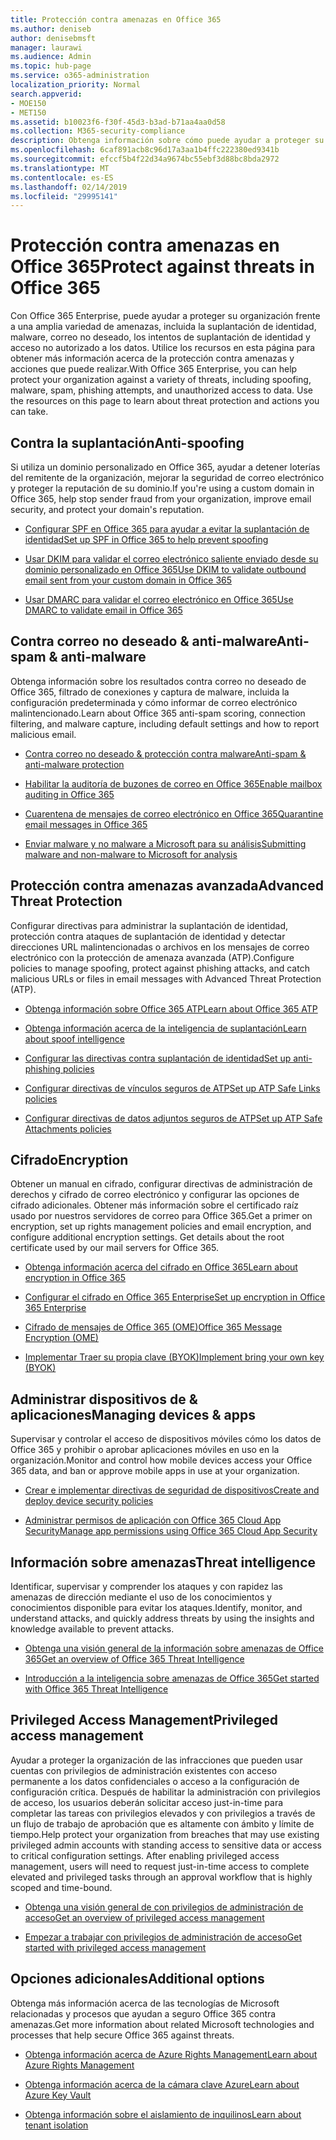 ```yaml
---
title: Protección contra amenazas en Office 365
ms.author: deniseb
author: denisebmsft
manager: laurawi
ms.audience: Admin
ms.topic: hub-page
ms.service: o365-administration
localization_priority: Normal
search.appverid:
- MOE150
- MET150
ms.assetid: b10023f6-f30f-45d3-b3ad-b71aa4aa0d58
ms.collection: M365-security-compliance
description: Obtenga información sobre cómo puede ayudar a proteger su organización frente a una amplia variedad de amenazas, incluida la suplantación de identidad, malware, correo no deseado, los intentos de suplantación de identidad y acceso no autorizado a los datos de Office 365 Enterprise.
ms.openlocfilehash: 6caf891acb8c96d17a3aa1b4ffc222380ed9341b
ms.sourcegitcommit: efccf5b4f22d34a9674bc55ebf3d88bc8bda2972
ms.translationtype: MT
ms.contentlocale: es-ES
ms.lasthandoff: 02/14/2019
ms.locfileid: "29995141"
---
```

# <a name="protect-against-threats-in-office-365"></a><span data-ttu-id="f34b0-103">Protección contra amenazas en Office 365</span><span class="sxs-lookup"><span data-stu-id="f34b0-103">Protect against threats in Office 365</span></span>

<span data-ttu-id="f34b0-p101">Con Office 365 Enterprise, puede ayudar a proteger su organización frente a una amplia variedad de amenazas, incluida la suplantación de identidad, malware, correo no deseado, los intentos de suplantación de identidad y acceso no autorizado a los datos. Utilice los recursos en esta página para obtener más información acerca de la protección contra amenazas y acciones que puede realizar.</span><span class="sxs-lookup"><span data-stu-id="f34b0-p101">With Office 365 Enterprise, you can help protect your organization against a variety of threats, including spoofing, malware, spam, phishing attempts, and unauthorized access to data. Use the resources on this page to learn about threat protection and actions you can take.</span></span>
  
## <a name="anti-spoofing"></a><span data-ttu-id="f34b0-106">Contra la suplantación</span><span class="sxs-lookup"><span data-stu-id="f34b0-106">Anti-spoofing</span></span>

<span data-ttu-id="f34b0-107">Si utiliza un dominio personalizado en Office 365, ayudar a detener loterías del remitente de la organización, mejorar la seguridad de correo electrónico y proteger la reputación de su dominio.</span><span class="sxs-lookup"><span data-stu-id="f34b0-107">If you're using a custom domain in Office 365, help stop sender fraud from your organization, improve email security, and protect your domain's reputation.</span></span>
  
- [<span data-ttu-id="f34b0-108">Configurar SPF en Office 365 para ayudar a evitar la suplantación de identidad</span><span class="sxs-lookup"><span data-stu-id="f34b0-108">Set up SPF in Office 365 to help prevent spoofing</span></span>](set-up-spf-in-office-365-to-help-prevent-spoofing.md)
    
- [<span data-ttu-id="f34b0-109">Usar DKIM para validar el correo electrónico saliente enviado desde su dominio personalizado en Office 365</span><span class="sxs-lookup"><span data-stu-id="f34b0-109">Use DKIM to validate outbound email sent from your custom domain in Office 365</span></span>](use-dkim-to-validate-outbound-email.md)
    
- [<span data-ttu-id="f34b0-110">Usar DMARC para validar el correo electrónico en Office 365</span><span class="sxs-lookup"><span data-stu-id="f34b0-110">Use DMARC to validate email in Office 365</span></span>](use-dmarc-to-validate-email.md)
    
## <a name="anti-spam-amp-anti-malware"></a><span data-ttu-id="f34b0-111">Contra correo no deseado &amp; anti-malware</span><span class="sxs-lookup"><span data-stu-id="f34b0-111">Anti-spam &amp; anti-malware</span></span>

<span data-ttu-id="f34b0-112">Obtenga información sobre los resultados contra correo no deseado de Office 365, filtrado de conexiones y captura de malware, incluida la configuración predeterminada y cómo informar de correo electrónico malintencionado.</span><span class="sxs-lookup"><span data-stu-id="f34b0-112">Learn about Office 365 anti-spam scoring, connection filtering, and malware capture, including default settings and how to report malicious email.</span></span>
  
- [<span data-ttu-id="f34b0-113">Contra correo no deseado &amp; protección contra malware</span><span class="sxs-lookup"><span data-stu-id="f34b0-113">Anti-spam &amp; anti-malware protection</span></span>](anti-spam-and-anti-malware-protection.md)
    
- [<span data-ttu-id="f34b0-114">Habilitar la auditoría de buzones de correo en Office 365</span><span class="sxs-lookup"><span data-stu-id="f34b0-114">Enable mailbox auditing in Office 365</span></span>](enable-mailbox-auditing.md)
    
- [<span data-ttu-id="f34b0-115">Cuarentena de mensajes de correo electrónico en Office 365</span><span class="sxs-lookup"><span data-stu-id="f34b0-115">Quarantine email messages in Office 365</span></span>](quarantine-email-messages.md)
    
- [<span data-ttu-id="f34b0-116">Enviar malware y no malware a Microsoft para su análisis</span><span class="sxs-lookup"><span data-stu-id="f34b0-116">Submitting malware and non-malware to Microsoft for analysis</span></span>](submitting-malware-and-non-malware-to-microsoft-for-analysis.md)
    
## <a name="advanced-threat-protection"></a><span data-ttu-id="f34b0-117">Protección contra amenazas avanzada</span><span class="sxs-lookup"><span data-stu-id="f34b0-117">Advanced Threat Protection</span></span>

<span data-ttu-id="f34b0-118">Configurar directivas para administrar la suplantación de identidad, protección contra ataques de suplantación de identidad y detectar direcciones URL malintencionadas o archivos en los mensajes de correo electrónico con la protección de amenaza avanzada (ATP).</span><span class="sxs-lookup"><span data-stu-id="f34b0-118">Configure policies to manage spoofing, protect against phishing attacks, and catch malicious URLs or files in email messages with Advanced Threat Protection (ATP).</span></span>
  
- [<span data-ttu-id="f34b0-119">Obtenga información sobre Office 365 ATP</span><span class="sxs-lookup"><span data-stu-id="f34b0-119">Learn about Office 365 ATP</span></span>](office-365-atp.md)
    
- [<span data-ttu-id="f34b0-120">Obtenga información acerca de la inteligencia de suplantación</span><span class="sxs-lookup"><span data-stu-id="f34b0-120">Learn about spoof intelligence</span></span>](learn-about-spoof-intelligence.md)
    
- [<span data-ttu-id="f34b0-121">Configurar las directivas contra suplantación de identidad</span><span class="sxs-lookup"><span data-stu-id="f34b0-121">Set up anti-phishing policies</span></span>](set-up-anti-phishing-policies.md)
    
- [<span data-ttu-id="f34b0-122">Configurar directivas de vínculos seguros de ATP</span><span class="sxs-lookup"><span data-stu-id="f34b0-122">Set up ATP Safe Links policies</span></span>](set-up-atp-safe-links-policies.md)
    
- [<span data-ttu-id="f34b0-123">Configurar directivas de datos adjuntos seguros de ATP</span><span class="sxs-lookup"><span data-stu-id="f34b0-123">Set up ATP Safe Attachments policies</span></span>](set-up-atp-safe-attachments-policies.md)
    
## <a name="encryption"></a><span data-ttu-id="f34b0-124">Cifrado</span><span class="sxs-lookup"><span data-stu-id="f34b0-124">Encryption</span></span>

<span data-ttu-id="f34b0-p102">Obtener un manual en cifrado, configurar directivas de administración de derechos y cifrado de correo electrónico y configurar las opciones de cifrado adicionales. Obtener más información sobre el certificado raíz usado por nuestros servidores de correo para Office 365.</span><span class="sxs-lookup"><span data-stu-id="f34b0-p102">Get a primer on encryption, set up rights management policies and email encryption, and configure additional encryption settings. Get details about the root certificate used by our mail servers for Office 365.</span></span>
  
- [<span data-ttu-id="f34b0-127">Obtenga información acerca del cifrado en Office 365</span><span class="sxs-lookup"><span data-stu-id="f34b0-127">Learn about encryption in Office 365</span></span>](encryption.md)
    
- [<span data-ttu-id="f34b0-128">Configurar el cifrado en Office 365 Enterprise</span><span class="sxs-lookup"><span data-stu-id="f34b0-128">Set up encryption in Office 365 Enterprise</span></span>](set-up-encryption.md)
    
- [<span data-ttu-id="f34b0-129">Cifrado de mensajes de Office 365 (OME)</span><span class="sxs-lookup"><span data-stu-id="f34b0-129">Office 365 Message Encryption (OME)</span></span>](ome.md)
    
- [<span data-ttu-id="f34b0-130">Implementar Traer su propia clave (BYOK)</span><span class="sxs-lookup"><span data-stu-id="f34b0-130">Implement bring your own key (BYOK)</span></span>](https://docs.microsoft.com/azure/key-vault/key-vault-hsm-protected-keys#implementing-bring-your-own-key-byok-for-azure-key-vault)
    
## <a name="managing-devices-amp-apps"></a><span data-ttu-id="f34b0-131">Administrar dispositivos de &amp; aplicaciones</span><span class="sxs-lookup"><span data-stu-id="f34b0-131">Managing devices &amp; apps</span></span>

<span data-ttu-id="f34b0-132">Supervisar y controlar el acceso de dispositivos móviles cómo los datos de Office 365 y prohibir o aprobar aplicaciones móviles en uso en la organización.</span><span class="sxs-lookup"><span data-stu-id="f34b0-132">Monitor and control how mobile devices access your Office 365 data, and ban or approve mobile apps in use at your organization.</span></span>
  
- [<span data-ttu-id="f34b0-133">Crear e implementar directivas de seguridad de dispositivos</span><span class="sxs-lookup"><span data-stu-id="f34b0-133">Create and deploy device security policies</span></span>](https://support.office.com/article/d310f556-8bfb-497b-9bd7-fe3c36ea2fd6)
    
- [<span data-ttu-id="f34b0-134">Administrar permisos de aplicación con Office 365 Cloud App Security</span><span class="sxs-lookup"><span data-stu-id="f34b0-134">Manage app permissions using Office 365 Cloud App Security</span></span>](manage-app-permissions-in-ocas.md)
    
## <a name="threat-intelligence"></a><span data-ttu-id="f34b0-135">Información sobre amenazas</span><span class="sxs-lookup"><span data-stu-id="f34b0-135">Threat intelligence</span></span>

<span data-ttu-id="f34b0-136">Identificar, supervisar y comprender los ataques y con rapidez las amenazas de dirección mediante el uso de los conocimientos y conocimientos disponible para evitar los ataques.</span><span class="sxs-lookup"><span data-stu-id="f34b0-136">Identify, monitor, and understand attacks, and quickly address threats by using the insights and knowledge available to prevent attacks.</span></span>
  
- [<span data-ttu-id="f34b0-137">Obtenga una visión general de la información sobre amenazas de Office 365</span><span class="sxs-lookup"><span data-stu-id="f34b0-137">Get an overview of Office 365 Threat Intelligence</span></span>](office-365-ti.md)
    
- [<span data-ttu-id="f34b0-138">Introducción a la inteligencia sobre amenazas de Office 365</span><span class="sxs-lookup"><span data-stu-id="f34b0-138">Get started with Office 365 Threat Intelligence</span></span>](get-started-with-ti.md)
    
## <a name="privileged-access-management"></a><span data-ttu-id="f34b0-139">Privileged Access Management</span><span class="sxs-lookup"><span data-stu-id="f34b0-139">Privileged access management</span></span>

<span data-ttu-id="f34b0-p103">Ayudar a proteger la organización de las infracciones que pueden usar cuentas con privilegios de administración existentes con acceso permanente a los datos confidenciales o acceso a la configuración de configuración crítica. Después de habilitar la administración con privilegios de acceso, los usuarios deberán solicitar acceso just-in-time para completar las tareas con privilegios elevados y con privilegios a través de un flujo de trabajo de aprobación que es altamente con ámbito y límite de tiempo.</span><span class="sxs-lookup"><span data-stu-id="f34b0-p103">Help protect your organization from breaches that may use existing privileged admin accounts with standing access to sensitive data or access to critical configuration settings. After enabling privileged access management, users will need to request just-in-time access to complete elevated and privileged tasks through an approval workflow that is highly scoped and time-bound.</span></span>
  
- [<span data-ttu-id="f34b0-142">Obtenga una visión general de con privilegios de administración de acceso</span><span class="sxs-lookup"><span data-stu-id="f34b0-142">Get an overview of privileged access management</span></span>](privileged-access-management-overview.md)
    
- [<span data-ttu-id="f34b0-143">Empezar a trabajar con privilegios de administración de acceso</span><span class="sxs-lookup"><span data-stu-id="f34b0-143">Get started with privileged access management</span></span>](privileged-access-management-configuration.md)

## <a name="additional-options"></a><span data-ttu-id="f34b0-144">Opciones adicionales</span><span class="sxs-lookup"><span data-stu-id="f34b0-144">Additional options</span></span>

<span data-ttu-id="f34b0-145">Obtenga más información acerca de las tecnologías de Microsoft relacionadas y procesos que ayudan a seguro Office 365 contra amenazas.</span><span class="sxs-lookup"><span data-stu-id="f34b0-145">Get more information about related Microsoft technologies and processes that help secure Office 365 against threats.</span></span>
  
- [<span data-ttu-id="f34b0-146">Obtenga información acerca de Azure Rights Management</span><span class="sxs-lookup"><span data-stu-id="f34b0-146">Learn about Azure Rights Management</span></span>](https://docs.microsoft.com/information-protection/understand-explore/what-is-azure-rms)
    
- [<span data-ttu-id="f34b0-147">Obtenga información acerca de la cámara clave Azure</span><span class="sxs-lookup"><span data-stu-id="f34b0-147">Learn about Azure Key Vault</span></span>](https://docs.microsoft.com/azure/key-vault/)
    
- [<span data-ttu-id="f34b0-148">Obtenga información sobre el aislamiento de inquilinos</span><span class="sxs-lookup"><span data-stu-id="f34b0-148">Learn about tenant isolation</span></span>](http://download.microsoft.com/download/3/F/0/3F0420A2-657B-44B6-B21E-D7BD98A94390/Tenant%20Isolation%20in%20Office%20365.pdf)
    

